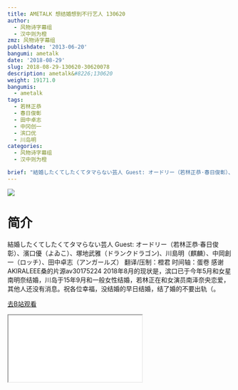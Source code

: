 ```yaml
---
title: AMETALK 想结婚想到不行艺人 130620
author:
  - 风物诗字幕组
  - 汉中则为橙
zmz: 风物诗字幕组
publishdate: '2013-06-20'
bangumi: ametalk
date: '2018-08-29'
slug: 2018-08-29-130620-30620078
description: ametalk&#8226;130620
weight: 19171.0
bangumis:
  - ametalk
tags:
  - 若林正恭
  - 春日俊彰
  - 田中卓志
  - 中冈创一
  - 滨口优
  - 川岛明
categories:
  - 风物诗字幕组
  - 汉中则为橙

brief: "結婚したくてしたくてタマらない芸人 Guest: オードリー（若林正恭·春日俊彰）、濱口優（よゐこ）、塚地武雅（ドランクドラゴン)、川島明（麒麟）、中岡創一（ロッチ）、田中卓志（アンガールズ） 翻译/压制：橙君 时间轴：蛋卷 感谢AKIRALEEE桑的片源av30175224 2018年8月的现状是，滨口已于今年5月和女星南明奈结婚，川岛于15年9月和一般女性结婚，若林正在和女演员南泽奈央恋爱，其他人还没有消息。祝各位幸福，没结婚的早日结婚，结了婚的不要出轨（。"
---
```

![](https://i.imgur.com/I6l4Dav.jpg)
# 简介  
結婚したくてしたくてタマらない芸人
Guest: オードリー（若林正恭·春日俊彰）、濱口優（よゐこ）、塚地武雅（ドランクドラゴン)、川島明（麒麟）、中岡創一（ロッチ）、田中卓志（アンガールズ）
翻译/压制：橙君 时间轴：蛋卷
感谢AKIRALEEE桑的片源av30175224
2018年8月的现状是，滨口已于今年5月和女星南明奈结婚，川岛于15年9月和一般女性结婚，若林正在和女演员南泽奈央恋爱，其他人还没有消息。祝各位幸福，没结婚的早日结婚，结了婚的不要出轨（。  

[去B站观看](https://www.bilibili.com/video/av30620078/)
<div class ="resp-container"><iframe class="testiframe" src="//player.bilibili.com/player.html?aid=30620078"", scrolling="no", allowfullscreen="true" > </iframe></div> 
